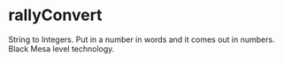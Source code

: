 rallyConvert
============

String to Integers. Put in a number in words and it comes out in numbers. Black Mesa level technology.
